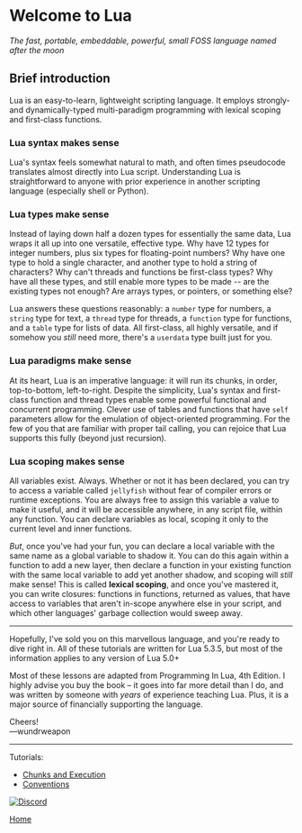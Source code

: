 # Welcome to Lua
*The fast, portable, embeddable, powerful, small FOSS language named after the moon*

## Brief introduction
Lua is an easy-to-learn, lightweight scripting language. It employs strongly- and dynamically-typed multi-paradigm programming with lexical scoping and first-class functions.

### Lua syntax makes sense
Lua's syntax feels somewhat natural to math, and often times pseudocode translates almost directly into Lua script. Understanding Lua is straightforward to anyone with prior experience in another scripting language (especially shell or Python).

### Lua types make sense
Instead of laying down half a dozen types for essentially the same data, Lua wraps it all up into one versatile, effective type. Why have 12 types for integer numbers, plus six types for floating-point numbers? Why have one type to hold a single character, and another type to hold a string of characters? Why can't threads and functions be first-class types? Why have all these types, and still enable more types to be made -- are the existing types not enough? Are arrays types, or pointers, or something else?

Lua answers these questions reasonably: a `number` type for numbers, a `string` type for text, a `thread` type for threads, a `function` type for functions, and a `table` type for lists of data. All first-class, all highly versatile, and if somehow you *still* need more, there's a `userdata` type built just for you.

### Lua paradigms make sense
At its heart, Lua is an imperative language: it will run its chunks, in order, top-to-bottom, left-to-right. Despite the simplicity, Lua's syntax and first-class function and thread types enable some powerful functional and concurrent programming. Clever use of tables and functions that have `self` parameters allow for the emulation of object-oriented programming. For the few of you that are familiar with proper tail calling, you can rejoice that Lua supports this fully (beyond just recursion).

### Lua scoping makes sense
All variables exist. Always. Whether or not it has been declared, you can try to access a variable called `jellyfish` without fear of compiler errors or runtime exceptions. You are always free to assign this variable a value to make it useful, and it will be accessible anywhere, in any script file, within any function. You can declare variables as local, scoping it only to the current level and inner functions.

*But*, once you've had your fun, you can declare a local variable with the same name as a global variable to shadow it. You can do this again within a function to add a new layer, then declare a function in your existing function with the same local variable to add yet another shadow, and scoping will *still* make sense! This is called **lexical scoping**, and once you've mastered it, you can write closures: functions in functions, returned as values, that have access to variables that aren't in-scope anywhere else in your script, and which other languages' garbage collection would sweep away.

---

Hopefully, I've sold you on this marvellous language, and you're ready to dive right in. All of these tutorials are written for Lua 5.3.5, but most of the information applies to any version of Lua 5.0+

Most of these lessons are adapted from Programming In Lua, 4th Edition. I highly advise you buy the book – it goes into far more detail than I do, and was written by someone with *years* of experience teaching Lua. Plus, it is a major source of financially supporting the language.

Cheers!  
—wundrweapon

---

Tutorials:
- [Chunks and Execution](lessons/1-chunks-execution.md)
- [Conventions](2-conventions.md)

[![Discord](https://img.shields.io/discord/609993365832073217?color=7289da&label=discord)](https://discord.gg/Sw3npy4)

[Home](https://bvanseg.github.io)

